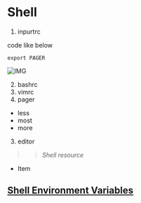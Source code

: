 Shell
=====

1. inpurtrc

code like below
```shell
export PAGER
```

![IMG](https://avatars0.githubusercontent.com/u/7233041?v=3&s=48 "An optional title")

2. bashrc
1. vimrc
2. pager
  * less
  * most
  * more
3. editor

>> *Shell resource*

+ Item

## [Shell Environment Variables](http://en.wikibooks.org/wiki/Guide_to_Unix/Environment_Variables#References)
